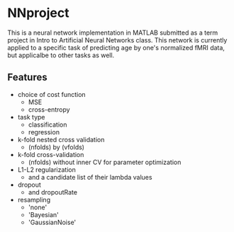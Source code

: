 # NNproject
This is a neural network implementation in MATLAB submitted as a term project in Intro to Artificial Neural Networks class.
This network is currently applied to a specific task of predicting age by one's normalized fMRI data, but applicalbe to other tasks as well.

## Features
- choice of cost function
  - MSE
  - cross-entropy
- task type
  - classification
  - regression
- k-fold nested cross validation
  - (nfolds) by (vfolds)
- k-fold cross-validation
  - (nfolds) without inner CV for parameter optimization
- L1-L2 regularization
  - and a candidate list of their lambda values
- dropout
  - and dropoutRate
- resampling
  - 'none'
  - 'Bayesian'
  - 'GaussianNoise'
